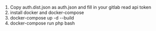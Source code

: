1. Copy auth.dist.json as auth.json and fill in your gitlab read api token
2. install docker and docker-compose
3. docker-compose up -d --build 
4. docker-compose run php bash
